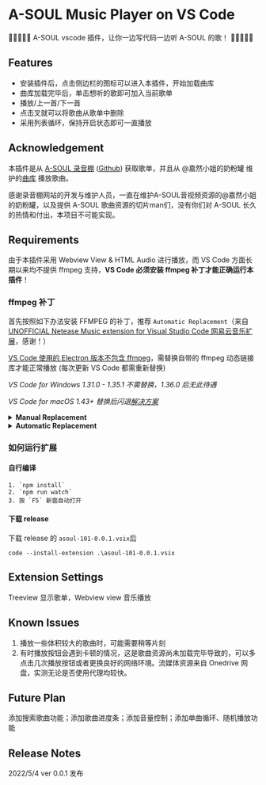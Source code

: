 # A-SOUL Music Player on VS Code

🍦🍬🥣🐺✨ A-SOUL vscode 插件，让你一边写代码一边听 A-SOUL 的歌！ 🍦🍬🥣🐺✨

## Features

+ 安装插件后，点击侧边栏的图标可以进入本插件，开始加载曲库
+ 曲库加载完毕后，单击想听的歌即可加入当前歌单
+ 播放/上一首/下一首
+ 点击叉就可以将歌曲从歌单中删除
+ 采用列表循环，保持开启状态即可一直播放

## Acknowledgement
本插件是从 [A-SOUL 录音棚](studio.asf.ink) ([Github](https://github.com/chobitsnerv/lite-web-studio/tree/a-soul)) 获取歌单，并且从 @嘉然小姐的奶粉罐 维护的[曲库](https://as-archive-load-balance.kzmidc.workers.dev/Normalized%20Audio%20New/) 播放歌曲。

感谢录音棚网站的开发与维护人员，一直在维护A-SOUL音视频资源的@嘉然小姐的奶粉罐，以及提供 A-SOUL 歌曲资源的切片man们，没有你们对 A-SOUL 长久的热情和付出，本项目不可能实现。


## Requirements

由于本插件采用 Webview View & HTML Audio 进行播放，而 VS Code 方面长期以来均不提供 ffmpeg 支持，**VS Code 必须安装 ffmpeg 补丁才能正确运行本插件**！

### ffmpeg 补丁
首先按照如下办法安装 FFMPEG 的补丁，推荐 `Automatic Replacement`（来自[UNOFFICIAL Netease Music extension for Visual Studio Code 网易云音乐扩展](https://github.com/nondanee/vsc-netease-music)，感谢！）

[VS Code 使用的 Electron 版本不包含 ffmpeg](https://stackoverflow.com/a/51735036)，需替换自带的 ffmpeg 动态链接库才能正常播放 (每次更新 VS Code 都需重新替换)

*VS Code for Windows 1.31.0 - 1.35.1 不需替换，1.36.0 后无此待遇*

*VS Code for macOS 1.43+ 替换后闪退[解决方案](https://github.com/nondanee/vsc-netease-music/issues/86#issuecomment-786546931)*

<details><summary>
<b>Manual Replacement</b>
</summary>

通过 VS Code 版本在 `https://raw.githubusercontent.com/Microsoft/vscode/%version%/.yarnrc` 查看其使用的 Electron 版本，并于 `https://github.com/electron/electron/releases/tag/%version%` 下载对应的 **Electron 完整版本**进行替换

#### Windows
下载 **electron-%version%-win32-%arch%.zip**

替换 `./ffmpeg.dll`

#### macOS
下载 **electron-%version%-darwin-x64.zip**

替换 `./Electron.app/Contents/Frameworks/Electron\ Framework.framework/Libraries/libffmpeg.dylib`

#### Linux
下载 **electron-%version%-linux-%arch%.zip**

替换 `./libffmpeg.so`

</details>

<details><summary>
<b>Automatic Replacement</b>
</summary>

使用 Python 脚本替换 (使用[淘宝 Electron 镜像](https://npm.taobao.org/mirrors/electron/)，兼容 Python 2/3，绝大部分发行版自带环境)

**默认安装位置下 Linux 和 Windows 需要以管理员身份运行，macOS 不需要**

#### Windows Powershell

```powershell
Invoke-RestMethod https://gist.githubusercontent.com/nondanee/f157bbbccecfe29e48d87273cd02e213/raw | python
```

#### Unix Shell

```
curl https://gist.githubusercontent.com/nondanee/f157bbbccecfe29e48d87273cd02e213/raw | python
```

如果 VS Code 使用默认配置安装，脚本会自动寻找并替换，若自定义了安装位置，请自行修改 [installation](https://gist.github.com/nondanee/f157bbbccecfe29e48d87273cd02e213#file-helper-py-L20)

</details>


### 如何运行扩展
#### 自行编译
```
1. `npm install`
2. `npm run watch`
3. 按 `F5` 新窗自动打开
```

#### 下载 release
下载 release 的 `asoul-101-0.0.1.vsix`后
```
code --install-extension .\asoul-101-0.0.1.vsix
```

## Extension Settings

Treeview 显示歌单，Webview view 音乐播放

## Known Issues

1. 播放一些体积较大的歌曲时，可能需要稍等片刻
2. 有时播放按钮会遇到卡顿的情况，这是歌曲资源尚未加载完毕导致的，可以多点击几次播放按钮或者更换良好的网络环境。流媒体资源来自 Onedrive 网盘，实测无论是否使用代理均较快。

## Future Plan

添加搜索歌曲功能；添加歌曲进度条；添加音量控制；添加单曲循环、随机播放功能

## Release Notes

2022/5/4 ver 0.0.1 发布
